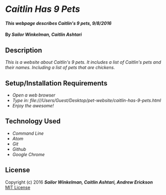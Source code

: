 # _Caitlin Has 9 Pets_

#### _This webpage describes Caitlin's 9 pets, 9/8/2016_

#### By _**Sailor Winkelman, Caitlin Ashtari**_

## Description

_This is a website about Caitlin's 9 pets. It includes a list of Caitlin's pets and their names. Including a list of pets that are chickens._

## Setup/Installation Requirements

* _Open a web browser_
* _Type in: file:///Users/Guest/Desktop/pet-website/caitlin-has-9-pets.html_
* _Enjoy the awesome!_

## Technology Used

* _Command Line_
* _Atom_
* _Git_
* _Github_
* _Google Chrome_

## License

Copyright (c) 2016 **_Sailor Winkelman, Caitlin Ashtari, Andrew Erickson_**
[MIT License](https://en.wikipedia.org/wiki/MIT_License "Read about MIT here")
